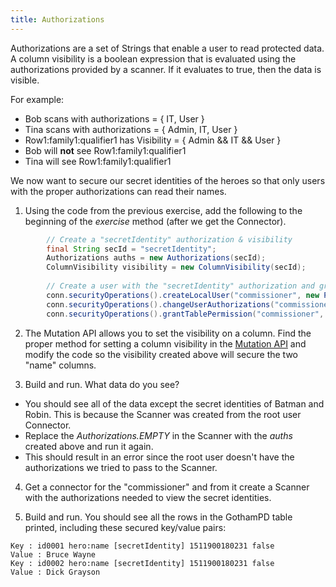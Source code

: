 ```yaml
---
title: Authorizations
---
```

Authorizations are a set of Strings that enable a user to read protected data. A column visibility is a boolean expression 
that is evaluated using the authorizations provided by a scanner. If it evaluates to true, then the data is visible. 

For example:
* Bob scans with authorizations = { IT, User }
* Tina scans with authorizations = { Admin, IT, User }
* Row1:family1:qualifier1 has Visibility = { Admin && IT && User }
* Bob will **not** see Row1:family1:qualifier1
* Tina will see Row1:family1:qualifier1

We now want to secure our secret identities of the heroes so that only users with the proper authorizations can read their names.

1. Using the code from the previous exercise, add the following to the beginning of the _exercise_ method (after we get the Connector).
```java
        // Create a "secretIdentity" authorization & visibility
        final String secId = "secretIdentity";
        Authorizations auths = new Authorizations(secId);
        ColumnVisibility visibility = new ColumnVisibility(secId);
        
        // Create a user with the "secretIdentity" authorization and grant him read permissions on our table
        conn.securityOperations().createLocalUser("commissioner", new PasswordToken("gordanrocks"));
        conn.securityOperations().changeUserAuthorizations("commissioner", auths);
        conn.securityOperations().grantTablePermission("commissioner", "GothamPD", TablePermission.READ);
``` 

2. The Mutation API allows you to set the visibility on a column. Find the proper method for setting a column visibility in 
the [Mutation API][mut] and modify the code so the visibility created above will secure the two "name" columns. 

3. Build and run.  What data do you see?
* You should see all of the data except the secret identities of Batman and Robin.  This is because the Scanner was created
 from the root user Connector.  
* Replace the _Authorizations.EMPTY_ in the Scanner with the _auths_ created above and run it again.
* This should result in an error since the root user doesn't have the authorizations we tried to pass to the Scanner.

4. Get a connector for the "commissioner" and from it create a Scanner with the authorizations needed to view the secret identities.

5. Build and run.  You should see all the rows in the GothamPD table printed, including these secured key/value pairs:
```commandline
Key : id0001 hero:name [secretIdentity] 1511900180231 false         Value : Bruce Wayne
Key : id0002 hero:name [secretIdentity] 1511900180231 false         Value : Dick Grayson
```

[mut]: https://accumulo.apache.org/1.8/apidocs/org/apache/accumulo/core/data/Mutation.html